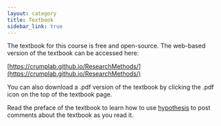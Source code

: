 ```yaml
---
layout: category
title: Textbook
sidebar_link: true
---
```


The textbook for this course is free and open-source. The web-based version of the textbook can be accessed here:

[https://crumplab.github.io/ResearchMethods/](https://crumplab.github.io/ResearchMethods/)

You can also download a .pdf version of the textbook by clicking the .pdf icon on the top of the textbook page.

Read the preface of the textbook to learn how to use [hypothesis](https://web.hypothes.is) to post comments about the textbook as you read it.
